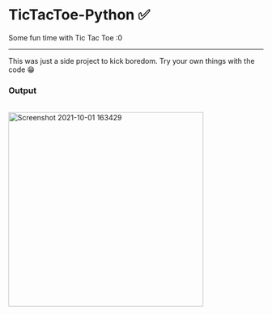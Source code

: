 # TicTacToe-Python ✅
Some fun time with Tic Tac Toe :0
_______________________________________________________________________________________________________
This was just a side project to kick boredom. Try your own things with the code 😁

<h3>Output</h3>
<br>
<img width="385" alt="Screenshot 2021-10-01 163429" src="https://user-images.githubusercontent.com/88791643/135609925-8792bd0b-49d6-4edb-aadd-de78cc2d64b5.png">
